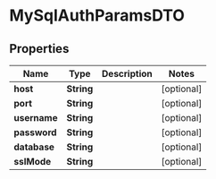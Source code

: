 

# MySqlAuthParamsDTO


## Properties

| Name | Type | Description | Notes |
|------------ | ------------- | ------------- | -------------|
|**host** | **String** |  |  [optional] |
|**port** | **String** |  |  [optional] |
|**username** | **String** |  |  [optional] |
|**password** | **String** |  |  [optional] |
|**database** | **String** |  |  [optional] |
|**sslMode** | **String** |  |  [optional] |



